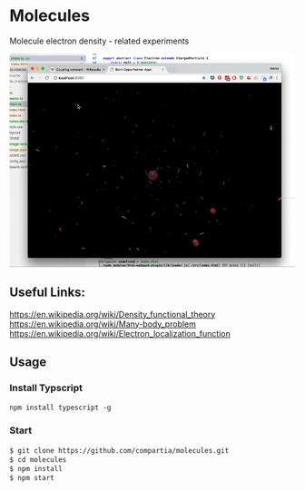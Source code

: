 # Molecules


Molecule electron density - related experiments

![Image](docs/chem.gif)


## Useful Links:

https://en.wikipedia.org/wiki/Density_functional_theory
https://en.wikipedia.org/wiki/Many-body_problem
https://en.wikipedia.org/wiki/Electron_localization_function


## Usage

### Install Typscript

```
npm install typescript -g
```

### Start

```
$ git clone https://github.com/compartia/molecules.git
$ cd molecules
$ npm install
$ npm start
```
